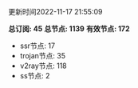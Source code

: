 更新时间2022-11-17 21:55:09

**总订阅: 45**
**总节点: 1139**
**有效节点: 172**
- ssr节点: 17
- trojan节点: 35
- v2ray节点: 118
- ss节点: 2
